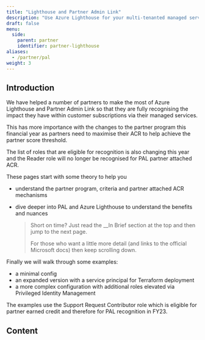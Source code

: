 ```yaml
---
title: "Lighthouse and Partner Admin Link"
description: "Use Azure Lighthouse for your multi-tenanted managed service delivery and combine with Partner Admin Link to maximise your partner attached ACR for the partner score."
draft: false
menu:
  side:
    parent: partner
    identifier: partner-lighthouse
aliases:
  - /partner/pal
weight: 3
---
```


## Introduction

We have helped a number of partners to make the most of Azure Lighthouse and Partner Admin Link so that they are fully recognising the impact they have within customer subscriptions via their managed services.

This has more importance with the changes to the partner program this financial year as partners need to maximise their ACR to help achieve the partner score threshold.

The list of roles that are eligible for recognition is also changing this year and the Reader role will no longer be recognised for PAL partner attached ACR.

These pages start with some theory to help you

* understand the partner program, criteria and partner attached ACR mechanisms
* dive deeper into PAL and Azure Lighthouse to understand the benefits and nuances

    > Short on time? Just read the __In Brief section at the top and then jump to the next page.
    >
    > For those who want a little more detail (and links to the official Microsoft docs) then keep scrolling down.

Finally we will walk through some examples:

* a minimal config
* an expanded version with a service principal for Terraform deployment
* a more complex configuration with additional roles elevated via Privileged Identity Management

The examples use the Support Request Contributor role which is eligible for partner earned credit and therefore for PAL recognition in FY23.

## Content
